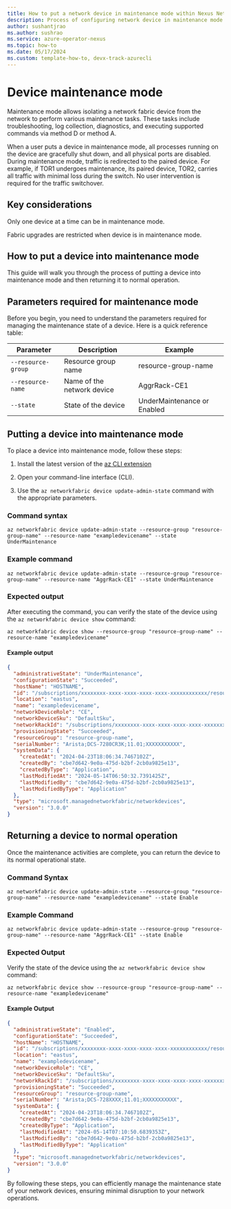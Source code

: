 ```yaml
---
title: How to put a network device in maintenance mode within Nexus Network Fabric
description: Process of configuring network device in maintenance mode
author: sushantjrao 
ms.author: sushrao
ms.service: azure-operator-nexus
ms.topic: how-to
ms.date: 05/17/2024
ms.custom: template-how-to, devx-track-azurecli
---
```


# Device maintenance mode 

Maintenance mode allows isolating a network fabric device from the network to perform various maintenance tasks. These tasks include troubleshooting, log collection, diagnostics, and executing supported commands via method D or method A.  

When a user puts a device in maintenance mode, all processes running on the device are gracefully shut down, and all physical ports are disabled. During maintenance mode, traffic is redirected to the paired device. For example, if TOR1 undergoes maintenance, its paired device, TOR2, carries all traffic with minimal loss during the switch. No user intervention is required for the traffic switchover.

## Key considerations  

Only one device at a time can be in maintenance mode. 

Fabric upgrades are restricted when device is in maintenance mode.

## How to put a device into maintenance mode

This guide will walk you through the process of putting a device into maintenance mode and then returning it to normal operation.


## Parameters required for maintenance mode

Before you begin, you need to understand the parameters required for managing the maintenance state of a device. Here is a quick reference table:

| Parameter          | Description                  | Example           |
|--------------------|------------------------------|-------------------|
| `--resource-group` | Resource group name          | resource-group-name     |
| `--resource-name`  | Name of the network device   | AggrRack-CE1      |
| `--state`          | State of the device          | UnderMaintenance or Enabled |

## Putting a device into maintenance mode

To place a device into maintenance mode, follow these steps:

1. Install the latest version of the [az CLI extension ](./howto-install-cli-extensions.md)

2. Open your command-line interface (CLI).

3. Use the `az networkfabric device update-admin-state` command with the appropriate parameters.

### Command syntax

```azurecli
az networkfabric device update-admin-state --resource-group "resource-group-name" --resource-name "exampledevicename" --state UnderMaintenance
```

### Example command

```azuecli
az networkfabric device update-admin-state --resource-group "resource-group-name" --resource-name "AggrRack-CE1" --state UnderMaintenance
```

### Expected output

After executing the command, you can verify the state of the device using the `az networkfabric device show` command:

```azurecli
az networkfabric device show --resource-group "resource-group-name" --resource-name "exampledevicename"
```

#### Example output

```json
{
  "administrativeState": "UnderMaintenance",
  "configurationState": "Succeeded",
  "hostName": "HOSTNAME",
  "id": "/subscriptions/xxxxxxxx-xxxx-xxxx-xxxx-xxxx-xxxxxxxxxxxx/resourceGroups/resource-group-name/providers/Microsoft.ManagedNetworkFabric/networkDevices/exampledevicename",
  "location": "eastus",
  "name": "exampledevicename",
  "networkDeviceRole": "CE",
  "networkDeviceSku": "DefaultSku",
  "networkRackId": "/subscriptions/xxxxxxxx-xxxx-xxxx-xxxx-xxxx-xxxxxxxxxxxx/resourceGroups/resource-group-name/providers/Microsoft.ManagedNetworkFabric/networkRacks/nffab100g-6-1-aggrack",
  "provisioningState": "Succeeded",
  "resourceGroup": "resource-group-name",
  "serialNumber": "Arista;DCS-7280CR3K;11.01;XXXXXXXXXXX",
  "systemData": {
    "createdAt": "2024-04-23T18:06:34.7467102Z",
    "createdBy": "cbe7d642-9e0a-475d-b2bf-2cb0a9825e13",
    "createdByType": "Application",
    "lastModifiedAt": "2024-05-14T06:50:32.7391425Z",
    "lastModifiedBy": "cbe7d642-9e0a-475d-b2bf-2cb0a9825e13",
    "lastModifiedByType": "Application"
  },
  "type": "microsoft.managednetworkfabric/networkdevices",
  "version": "3.0.0"
}
```

## Returning a device to normal operation

Once the maintenance activities are complete, you can return the device to its normal operational state.

### Command Syntax

```azurecli
az networkfabric device update-admin-state --resource-group "resource-group-name" --resource-name "exampledevicename" --state Enable
```

### Example Command

```azurecli
az networkfabric device update-admin-state --resource-group "resource-group-name" --resource-name "AggrRack-CE1" --state Enable
```

### Expected Output

Verify the state of the device using the `az networkfabric device show` command:

```azurecli
az networkfabric device show --resource-group "resource-group-name" --resource-name "exampledevicename"
```

#### Example Output

```json
{
  "administrativeState": "Enabled",
  "configurationState": "Succeeded",
  "hostName": "HOSTNAME",
  "id": "/subscriptions/xxxxxxxx-xxxx-xxxx-xxxx-xxxx-xxxxxxxxxxxx/resourceGroups/resource-group-name/providers/Microsoft.ManagedNetworkFabric/networkDevices/exampledevicename",
  "location": "eastus",
  "name": "exampledevicename",
  "networkDeviceRole": "CE",
  "networkDeviceSku": "DefaultSku",
  "networkRackId": "/subscriptions/xxxxxxxx-xxxx-xxxx-xxxx-xxxx-xxxxxxxxxxxx/resourceGroups/resource-group-name/providers/Microsoft.ManagedNetworkFabric/networkRacks/nffab100g-6-1-aggrack",
  "provisioningState": "Succeeded",
  "resourceGroup": "resource-group-name",
  "serialNumber": "Arista;DCS-728XXXX;11.01;XXXXXXXXXXX",
  "systemData": {
    "createdAt": "2024-04-23T18:06:34.7467102Z",
    "createdBy": "cbe7d642-9e0a-475d-b2bf-2cb0a9825e13",
    "createdByType": "Application",
    "lastModifiedAt": "2024-05-14T07:10:50.6839353Z",
    "lastModifiedBy": "cbe7d642-9e0a-475d-b2bf-2cb0a9825e13",
    "lastModifiedByType": "Application"
  },
  "type": "microsoft.managednetworkfabric/networkdevices",
  "version": "3.0.0"
}
```

By following these steps, you can efficiently manage the maintenance state of your network devices, ensuring minimal disruption to your network operations.
